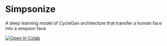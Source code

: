 # Simpsonize
A deep learning model of CycleGan architecture that transfer a human face into a simpson face

[![Open In Colab](https://colab.research.google.com/assets/colab-badge.svg)](https://colab.research.google.com/github/egjlmn1/Simpsonize/blob/main/Simpsonize.ipynb)
